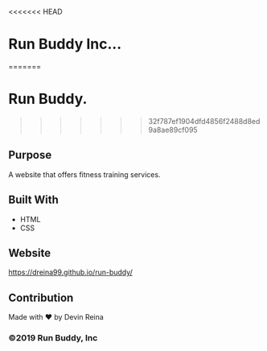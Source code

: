 <<<<<<< HEAD
# Run Buddy Inc...
=======
# Run Buddy.
>>>>>>> 32f787ef1904dfd4856f2488d8ed9a8ae89cf095

## Purpose
A website that offers fitness training services.

## Built With
* HTML
* CSS

## Website
https://dreina99.github.io/run-buddy/

## Contribution
Made with ❤️ by Devin Reina

### ©️2019 Run Buddy, Inc
